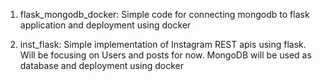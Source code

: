 1. flask_mongodb_docker: 
  Simple code for connecting mongodb to flask application and deployment using docker
  
2. inst_flask:
  Simple implementation of Instagram REST apis using flask. 
  Will be focusing on Users and posts for now.
  MongoDB will be used as database and deployment using docker
